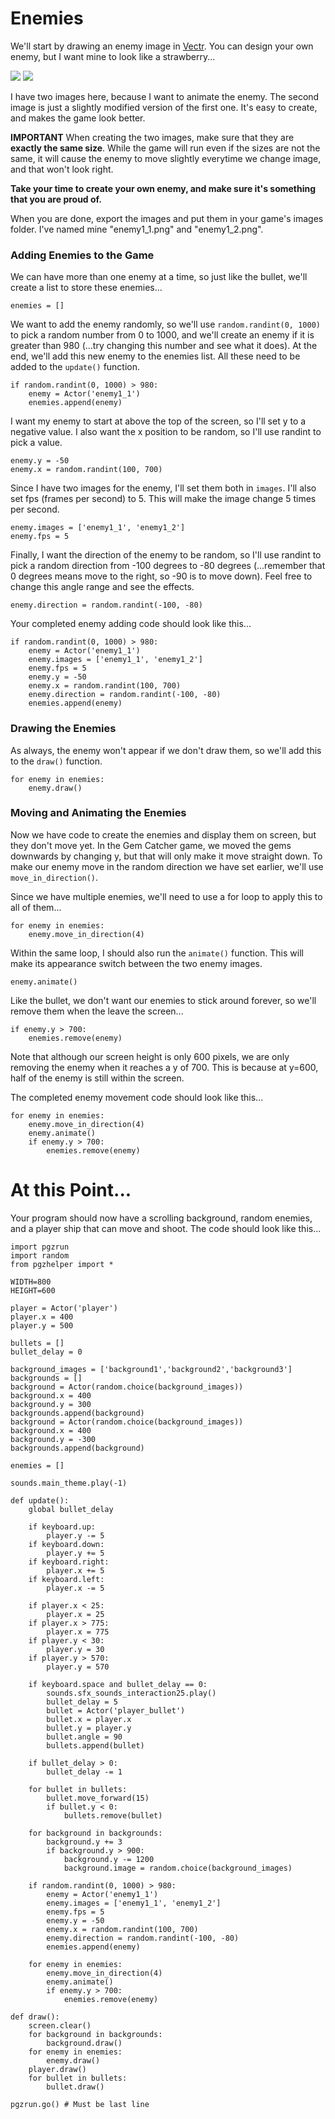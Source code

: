 Enemies
===
We'll start by drawing an enemy image in [Vectr](http://vectr.com/). You can design your own enemy, but I want mine to look like a strawberry...

![](https://www.aposteriori.com.sg/wp-content/uploads/2021/01/enemy1_1.png) ![](https://www.aposteriori.com.sg/wp-content/uploads/2021/01/enemy1_2.png)

I have two images here, because I want to animate the enemy. The second image is just a slightly modified version of the first one. It's easy to create, and makes the game look better.

**IMPORTANT** When creating the two images, make sure that they are **exactly the same size**. While the game will run even if the sizes are not the same, it will cause the enemy to move slightly everytime we change image, and that won't look right.

**Take your time to create your own enemy, and make sure it's something that you are proud of.**

When you are done, export the images and put them in your game's images folder. I've named mine "enemy1_1.png" and "enemy1_2.png".

### Adding Enemies to the Game

We can have more than one enemy at a time, so just like the bullet, we'll create a list to store these enemies...

```
enemies = []
```

We want to add the enemy randomly, so we'll use ```random.randint(0, 1000)``` to pick a random number from 0 to 1000, and we'll create an enemy if it is greater than 980 (...try changing this number and see what it does). At the end, we'll add this new enemy to the enemies list. All these need to be added to the ```update()``` function.

```
if random.randint(0, 1000) > 980:
    enemy = Actor('enemy1_1')
    enemies.append(enemy)
```

I want my enemy to start at above the top of the screen, so I'll set y to a negative value. I also want the x position to be random, so I'll use randint to pick a value.

```
enemy.y = -50
enemy.x = random.randint(100, 700)
```

Since I have two images for the enemy, I'll set them both in ```images```. I'll also set fps (frames per second) to 5. This will make the image change 5 times per second.

```
enemy.images = ['enemy1_1', 'enemy1_2']
enemy.fps = 5
```

Finally, I want the direction of the enemy to be random, so I'll use randint to pick a random direction from -100 degrees to -80 degrees (...remember that 0 degrees means move to the right, so -90 is to move down). Feel free to change this angle range and see the effects.

```
enemy.direction = random.randint(-100, -80)
```

Your completed enemy adding code should look like this...

```
if random.randint(0, 1000) > 980:
    enemy = Actor('enemy1_1')
    enemy.images = ['enemy1_1', 'enemy1_2']
    enemy.fps = 5
    enemy.y = -50
    enemy.x = random.randint(100, 700)
    enemy.direction = random.randint(-100, -80)
    enemies.append(enemy)
```

### Drawing the Enemies

As always, the enemy won't appear if we don't draw them, so we'll add this to the ```draw()``` function.

```
for enemy in enemies:
    enemy.draw()
```

### Moving and Animating the Enemies

Now we have code to create the enemies and display them on screen, but they don't move yet. In the Gem Catcher game, we moved the gems downwards by changing y, but that will only make it move straight down. To make our enemy move in the random direction we have set earlier, we'll use ```move_in_direction()```.

Since we have multiple enemies, we'll need to use a for loop to apply this to all of them...

```
for enemy in enemies:
    enemy.move_in_direction(4)
```

Within the same loop, I should also run the ```animate()``` function. This will make its appearance switch between the two enemy images.

```
enemy.animate()
```

Like the bullet, we don't want our enemies to stick around forever, so we'll remove them when the leave the screen...

```
if enemy.y > 700:
    enemies.remove(enemy)
```

Note that although our screen height is only 600 pixels, we are only removing the enemy when it reaches a y of 700. This is because at y=600, half of the enemy is still within the screen.

The completed enemy movement code should look like this...

```
for enemy in enemies:
    enemy.move_in_direction(4)
    enemy.animate()
    if enemy.y > 700:
        enemies.remove(enemy)
```

At this Point...
===
Your program should now have a scrolling background, random enemies, and a player ship that can move and shoot. The code should look like this...

```
import pgzrun
import random
from pgzhelper import *

WIDTH=800
HEIGHT=600

player = Actor('player')
player.x = 400
player.y = 500

bullets = []
bullet_delay = 0

background_images = ['background1','background2','background3']
backgrounds = []
background = Actor(random.choice(background_images))
background.x = 400
background.y = 300
backgrounds.append(background)
background = Actor(random.choice(background_images))
background.x = 400
background.y = -300
backgrounds.append(background)

enemies = []

sounds.main_theme.play(-1)

def update():
    global bullet_delay
    
    if keyboard.up:
        player.y -= 5
    if keyboard.down:
        player.y += 5
    if keyboard.right:
        player.x += 5
    if keyboard.left:
        player.x -= 5

    if player.x < 25:
        player.x = 25
    if player.x > 775:
        player.x = 775
    if player.y < 30:
        player.y = 30
    if player.y > 570:
        player.y = 570

    if keyboard.space and bullet_delay == 0:
        sounds.sfx_sounds_interaction25.play()
        bullet_delay = 5
        bullet = Actor('player_bullet')
        bullet.x = player.x
        bullet.y = player.y
        bullet.angle = 90
        bullets.append(bullet)

    if bullet_delay > 0:
        bullet_delay -= 1

    for bullet in bullets:
        bullet.move_forward(15)
        if bullet.y < 0:
            bullets.remove(bullet)

    for background in backgrounds:
        background.y += 3
        if background.y > 900:
            background.y -= 1200
            background.image = random.choice(background_images)

    if random.randint(0, 1000) > 980:
        enemy = Actor('enemy1_1')
        enemy.images = ['enemy1_1', 'enemy1_2']
        enemy.fps = 5
        enemy.y = -50
        enemy.x = random.randint(100, 700)
        enemy.direction = random.randint(-100, -80)
        enemies.append(enemy)

    for enemy in enemies:
        enemy.move_in_direction(4)
        enemy.animate()
        if enemy.y > 700:
            enemies.remove(enemy)

def draw():
    screen.clear()
    for background in backgrounds:
        background.draw()
    for enemy in enemies:
        enemy.draw()
    player.draw()
    for bullet in bullets:
        bullet.draw()

pgzrun.go() # Must be last line

```